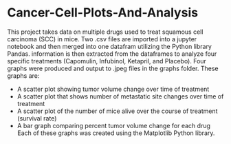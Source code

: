 # Cancer-Cell-Plots-And-Analysis
This project takes data on multiple drugs used to treat squamous cell carcinoma (SCC) in mice. Two .csv files are imported into a jupyter notebook and then merged into one datafram utilizing the Python library Pandas. information is then extracted from the dataframes to analyze four specific treatments (Capomulin, Infubinol, Ketapril, and Placebo). Four graphs were produced and output to .jpeg files in the graphs folder. These graphs are:
- A scatter plot showing tumor volume change over time of treatment
- A scatter plot that shows number of metastatic site changes over time of treatment
- A scatter plot of the number of mice alive over the course of treatment (survival rate)
- A bar graph comparing percent tumor volume change for each drug  
Each of these graphs was created using the Matplotlib Python library.
